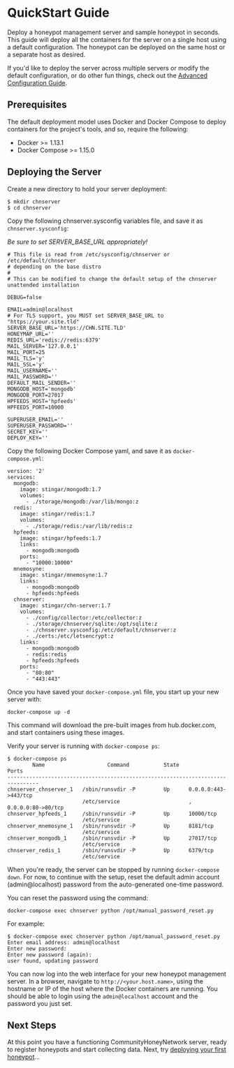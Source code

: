 QuickStart Guide
=================

Deploy a honeypot management server and sample honeypot in seconds.  This guide will deploy all the containers for the server on a single host using a default configuration.  The honeypot can be deployed on the same host or a separate host as desired.

If you'd like to deploy the server across multiple servers or modify the default configuration, or do other fun things, check out the [Advanced Configuration Guide](config.md).

## Prerequisites

The default deployment model uses Docker and Docker Compose to deploy containers for the project's tools, and so, require the following:

* Docker >= 1.13.1
* Docker Compose >= 1.15.0

## Deploying the Server

Create a new directory to hold your server deployment:

    $ mkdir chnserver
    $ cd chnserver
    
Copy the following chnserver.sysconfig variables file, and save it as 
`chnserver.sysconfig`:

_Be sure to set SERVER_BASE_URL appropriately!_

```
# This file is read from /etc/sysconfig/chnserver or /etc/default/chnserver
# depending on the base distro
#
# This can be modified to change the default setup of the chnserver unattended installation

DEBUG=false

EMAIL=admin@localhost
# For TLS support, you MUST set SERVER_BASE_URL to "https://your.site.tld"
SERVER_BASE_URL='https://CHN.SITE.TLD'
HONEYMAP_URL=''
REDIS_URL='redis://redis:6379'
MAIL_SERVER='127.0.0.1'
MAIL_PORT=25
MAIL_TLS='y'
MAIL_SSL='y'
MAIL_USERNAME=''
MAIL_PASSWORD=''
DEFAULT_MAIL_SENDER=''
MONGODB_HOST='mongodb'
MONGODB_PORT=27017
HPFEEDS_HOST='hpfeeds'
HPFEEDS_PORT=10000

SUPERUSER_EMAIL=''
SUPERUSER_PASSWORD=''
SECRET_KEY=''
DEPLOY_KEY=''
```
Copy the following Docker Compose yaml, and save it as `docker-compose.yml`:


```
version: '2'
services:
  mongodb:
    image: stingar/mongodb:1.7
    volumes:
      - ./storage/mongodb:/var/lib/mongo:z
  redis:
    image: stingar/redis:1.7
    volumes:
      - ./storage/redis:/var/lib/redis:z
  hpfeeds:
    image: stingar/hpfeeds:1.7
    links:
      - mongodb:mongodb
    ports:
      - "10000:10000"
  mnemosyne:
    image: stingar/mnemosyne:1.7
    links:
      - mongodb:mongodb
      - hpfeeds:hpfeeds
  chnserver:
    image: stingar/chn-server:1.7
    volumes:
      - ./config/collector:/etc/collector:z
      - ./storage/chnserver/sqlite:/opt/sqlite:z
      - ./chnserver.sysconfig:/etc/default/chnserver:z
      - ./certs:/etc/letsencrypt:z
    links:
      - mongodb:mongodb
      - redis:redis
      - hpfeeds:hpfeeds
    ports:
      - "80:80"
      - "443:443"
```

Once you have saved your `docker-compose.yml` file, you start up your new server with:

    docker-compose up -d

This command will download the pre-built images from hub.docker.com, and start containers using these images.

Verify your server is running with `docker-compose ps`:

```
$ docker-compose ps
        Name                    Command           State           Ports         
--------------------------------------------------------------------------------
chnserver_chnserver_1   /sbin/runsvdir -P         Up      0.0.0.0:443->443/tcp
                        /etc/service                      , 0.0.0.0:80->80/tcp  
chnserver_hpfeeds_1     /sbin/runsvdir -P         Up      10000/tcp             
                        /etc/service                                            
chnserver_mnemosyne_1   /sbin/runsvdir -P         Up      8181/tcp              
                        /etc/service                                            
chnserver_mongodb_1     /sbin/runsvdir -P         Up      27017/tcp             
                        /etc/service                                            
chnserver_redis_1       /sbin/runsvdir -P         Up      6379/tcp              
                        /etc/service 
```                        

When you're ready, the server can be stopped by running `docker-compose down`.  For now, to continue with the setup, reset the default admin account (admin@localhost) password from the auto-generated one-time password. 

You can reset the password using the command:

    docker-compose exec chnserver python /opt/manual_password_reset.py

For example:

```
$ docker-compose exec chnserver python /opt/manual_password_reset.py
Enter email address: admin@localhost
Enter new password:
Enter new password (again):
user found, updating password
```

You can now log into the web interface for your new honeypot management server.  In a browser, navigate to `http://<your.host.name>`, using the hostname or IP of the host where the Docker containers are running.  You should be able to login using the `admin@localhost` account and the password you just set.

## Next Steps

At this point you have a functioning CommunityHoneyNetwork server, ready to register honeypots and start collecting data.  Next, try [deploying your first honeypot](firstpot.md)...
